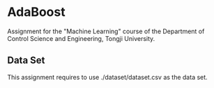 # AdaBoost
Assignment for the "Machine Learning" course of the Department of Control Science and Engineering, Tongji University.

## Data Set

This assignment requires to use ./dataset/dataset.csv as the data set.
